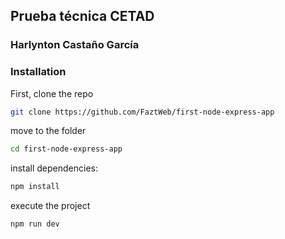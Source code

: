 ## Prueba técnica CETAD 

### Harlynton Castaño García


### Installation

First, clone the repo

```sh
git clone https://github.com/FaztWeb/first-node-express-app
```

move to the folder

```sh
cd first-node-express-app
```

install dependencies:

```sh
npm install
```

execute the project

```sh
npm run dev